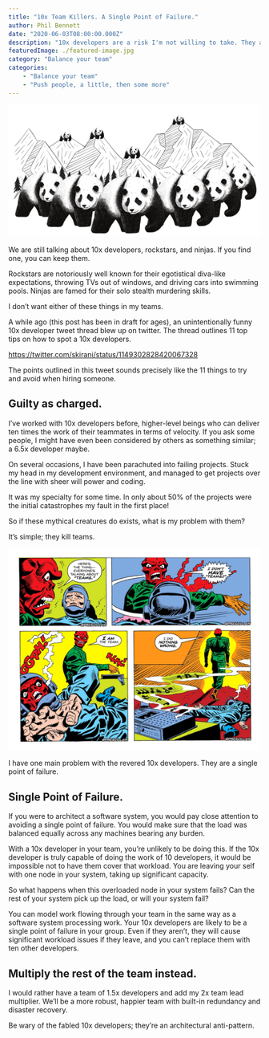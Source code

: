 ```yaml
---
title: "10x Team Killers. A Single Point of Failure."
author: Phil Bennett
date: "2020-06-03T08:00:00.000Z"
description: "10x developers are a risk I'm not willing to take. They are not a sustainable rock to build your team on."
featuredImage: ./featured-image.jpg
category: "Balance your team"
categories: 
    - "Balance your team" 
    - "Push people, a little, then some more"
---
```


![10 Pandas](./featured-image.jpg)

We are still talking about 10x developers, rockstars, and ninjas. If you find one, you can keep them.  

Rockstars are notoriously well known for their egotistical diva-like expectations, throwing TVs out of windows, and driving cars into swimming pools. Ninjas are famed for their solo stealth murdering skills. 

I don’t want either of these things in my teams. 

A while ago (this post has been in draft for ages), an unintentionally funny 10x developer tweet thread blew up on twitter. The thread outlines 11 top tips on how to spot a 10x developers. 

https://twitter.com/skirani/status/1149302828420067328

The points outlined in this tweet sounds precisely like the 11 things to try and avoid when hiring someone. 

## Guilty as charged.
I’ve worked with 10x developers before, higher-level beings who can deliver ten times the work of their teammates in terms of velocity. If you ask some people, I might have even been considered by others as something similar; a 6.5x developer maybe. 

On several occasions, I have been parachuted into failing projects. Stuck my head in my development environment, and managed to get projects over the line with sheer will power and coding. 

It was my specialty for some time. In only about 50% of the projects were the initial catastrophes my fault in the first place!

So if these mythical creatures do exists, what is my problem with them?

It’s simple; they kill teams. 

![@presvillain](./cartoon.jpg)

I have one main problem with the revered 10x developers. They are a single point of failure. 

## Single Point of Failure.
If you were to architect a software system, you would pay close attention to avoiding a single point of failure. You would make sure that the load was balanced equally across any machines bearing any burden. 

With a 10x developer in your team, you’re unlikely to be doing this. If the 10x developer is truly capable of doing the work of 10 developers, it would be impossible not to have them cover that workload. You are leaving your self with one node in your system, taking up significant capacity. 

So what happens when this overloaded node in your system fails? Can the rest of your system pick up the load, or will your system fail?

You can model work flowing through your team in the same way as a software system processing work. Your 10x developers are likely to be a single point of failure in your group. Even if they aren’t, they will cause significant workload issues if they leave, and you can’t replace them with ten other developers. 

## Multiply the rest of the team instead.
I would rather have a team of 1.5x developers and add my 2x team lead multiplier. We’ll be a more robust, happier team with built-in redundancy and disaster recovery. 

Be wary of the fabled 10x developers; they’re an architectural anti-pattern.